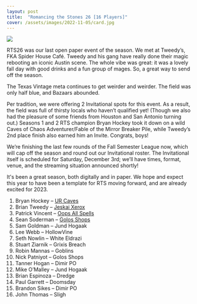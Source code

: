 ```yaml
---
layout: post
title:  "Romancing the Stones 26 [16 Players]"
cover: /assets/images/2022-11-05/card.jpg
---
```


![]({{site.cdn_url}}/assets/images/2022-11-05/card.jpg)

RTS26 was our last open paper event of the season. We met at Tweedy’s, FKA Spider House
Café. Tweedy and his gang have really done their magic rebooting an iconic Austin scene.
The whole vibe was great: it was a lovely fall day with good drinks and a fun group of
mages. So, a great way to send off the season.

The Texas Vintage meta continues to get weirder and weirder. The field was only half
blue, and Bazaars abounded.

Per tradition, we were offering 2 Invitational spots for this event. As a result, the
field was full of thirsty locals who haven’t qualified yet! (Though we also had the
pleasure of some friends from Houston and San Antonio turning out.) Seasons 1 and 2 RTS
champion Bryan Hockey took it down on a wild Caves of Chaos Adventurer/Fable of the
Mirror Breaker Pile, while Tweedy’s 2nd place finish also earned him an Invite.
Congrats, boys!

We’re finishing the last few rounds of the Fall Semester League now, which will cap off
the season and round out our Invitational roster. The Invitational itself is scheduled
for Saturday, December 3rd; we’ll have times, format, venue, and the streaming situation
  announced shortly!

It's been a great season, both digitally and in paper. We hope and expect this year to
have been a template for RTS moving forward, and are already excited for 2023.


1.	Bryan Hockey – [UR Caves]({{site.cdn_url}}/assets/images/2022-11-05/hockey_ur.txt)
2.	Brian Tweedy – [Jeskai Xerox]({{site.cdn_url}}/assets/images/2022-11-05/tweedy_jeskai.txt)
3.	Patrick Vincent – [Oops All Spells]({{site.cdn_url}}/assets/images/2022-11-05/pat_oops.txt)
4.	Sean Soderman – [Golos Shops]({{site.cdn_url}}/assets/images/2022-11-05/sean_shops.txt)
5.	Sam Goldman – Jund Hogaak
6.	Lee Webb – HollowVine
7.	Seth Nowlin – White Eldrazi
8.	Stuart Ziarnik – Grixis Breach
9.	Robin Mannas – Goblins
10.	Nick Patniyot – Golos Shops
11.	Tanner Hogan – Dimir PO
12.	Mike O’Malley – Jund Hogaak
13.	Brian Espinoza – Dredge
14.	Paul Garrett – Doomsday
15.	Brandon Sikes – Dimir PO
16.	John Thomas – Sligh
